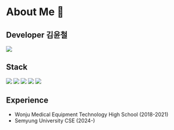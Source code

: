 # About Me 📜

## Developer 김윤철
[![](https://img.shields.io/badge/YouTube-FF0000?style=for-the-badge&logo=youtube&logoColor=white)](https://www.youtube.com/@giringiririn)


## Stack
![](https://img.shields.io/badge/C-00599C?style=for-the-badge&logo=c&logoColor=white)
![](https://img.shields.io/badge/Python-3776AB?style=for-the-badge&logo=python&logoColor=white)
![](https://img.shields.io/badge/JSS-F7DF1E?style=for-the-badge&logo=JSS&logoColor=white)
![](https://img.shields.io/badge/Java-ED8B00?style=for-the-badge&logo=openjdk&logoColor=white)
![](https://img.shields.io/badge/Kotlin-0095D5?&style=for-the-badge&logo=kotlin&logoColor=white)

## Experience
- Wonju Medical Equipment Technology High School
  (2018-2021)
- Semyung University CSE (2024-)